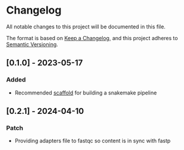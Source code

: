 # Changelog
All notable changes to this project will be documented in this file.

The format is based on [Keep a Changelog](https://keepachangelog.com/en/1.0.0/),
and this project adheres to [Semantic Versioning](https://semver.org/spec/v2.0.0.html).

## [0.1.0] - 2023-05-17
### Added
  - Recommended [scaffold](https://github.com/OpenOmics/mir-seek) for building a snakemake pipeline

## [0.2.1] - 2024-04-10
### Patch
  - Providing adapters file to fastqc so content is in sync with fastp


